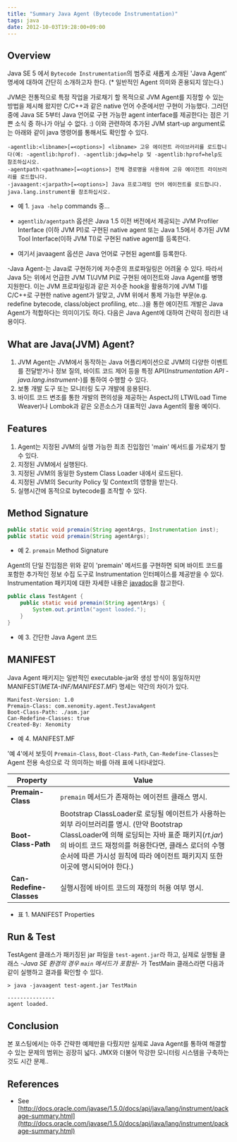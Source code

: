 ```yaml
---
title: "Summary Java Agent (Bytecode Instrumentation)"
tags: java
date: 2012-10-03T19:28:00+09:00
---
```


## Overview
Java SE 5 에서 `Bytecode Instrumentation`의 범주로 새롭게 소개된 'Java Agent' 명세에 대하여 간단히 소개하고자 한다. (* 일반적인 Agent 의미와 혼용되지 않는다.)

JVM은 전통적으로 특정 작업을 가로채기 할 목적으로 JVM Agent를 지정할 수 있는 방법을 제시해 왔지만 C/C++과 같은 native 언어 수준에서만 구현이 가능했다. 그러던 중에 Java SE 5부터 Java 언어로 구현 가능한 agent interface를 제공한다는 점은 기쁜 소식 중 하나가 아닐 수 없다. :) 이와 관련하여 추가된 JVM start-up argument로는 아래와 같이 java 명령어를 통해서도 확인할 수 있다.

```
-agentlib:<libname>[=<options>] <libname> 고유 에이전트 라이브러리를 로드합니다(예: -agentlib:hprof). -agentlib:jdwp=help 및 -agentlib:hprof=help도 참조하십시오.
-agentpath:<pathname>[=<options>] 전체 경로명을 사용하여 고유 에이전트 라이브러리를 로드합니다.
-javaagent:<jarpath>[=<options>] Java 프로그래밍 언어 에이전트를 로드합니다. java.lang.instrument를 참조하십시오.
```
- 예 1. `java -help` commands 중...

- `agentlib/agentpath` 옵션은 Java 1.5 이전 버전에서 제공되는 JVM Profiler Interface (이하 JVM PI)로 구현된 native agent 또는 Java 1.5에서 추가된 JVM Tool Interface(이하 JVM TI)로 구현된 native agent를 등록한다.
- 여기서 javaagent 옵션은 Java 언어로 구현된 agent를 등록한다.

-Java Agent-는 Java로 구현하기에 저수준의 프로파일링은 어려울 수 있다. 따라서 Java 5는 위에서 언급한 JVM TI/JVM PI로 구현된 에이전트와 Java Agent를 병행 지원한다. 이는 JVM 프로파일링과 같은 저수준 hook을 활용하기에 JVM TI를 C/C++로 구현한 native agent가 알맞고, JVM 위에서 통제 가능한 부문(e.g. redefine bytecode, class/object profiling, etc...)을 통한 에이전트 개발은 Java Agent가 적합하다는 의미이기도 하다. 다음은 Java Agent에 대하여 간략히 정리한 내용이다.

## What are Java(JVM) Agent?
1. JVM Agent는 JVM에서 동작하는 Java 어플리케이션으로 JVM의 다양한 이벤트를 전달받거나 정보 질의, 바이트 코드 제어 등을 특정 API(_Instrumentation API -java.lang.instrument-_)를 통하여 수행할 수 있다.
2. 보통 개발 도구 또는 모니터링 도구 개발에 응용된다.
3. 바이트 코드 변조를 통한 개발의 편의성을 제공하는 AspectJ의 LTW(Load Time Weaver)나 Lombok과 같은 오픈소스가 대표적인 Java Agent의 활용 예이다.

## Features
1. Agent는 지정된 JVM의 실행 가능한 최초 진입점인 'main' 메서드를 가로채기 할 수 있다.
2. 지정된 JVM에서 실행된다.
3. 지정된 JVM의 동일한 System Class Loader 내에서 로드된다.
4. 지정된 JVM의 Security Policy 및 Context의 영향을 받는다.
5. 실행시간에 동적으로 bytecode를 조작할 수 있다.

## Method Signature
```java
public static void premain(String agentArgs, Instrumentation inst);
public static void premain(String agentArgs);
```

- 예 2. `premain` Method Signature

Agent의 단일 진입점은 위와 같이 'premain' 메서드를 구현하면 되며 바이트 코드를 포함한 추가적인 정보 수집 도구로 Instrumentation 인터페이스를 제공받을 수 있다. Instrumentation 패키지에 대한 자세한 내용은 [javadoc](http://docs.oracle.com/javase/1.5.0/docs/api/java/lang/instrument/package-summary.html)을 참고한다.

```java
public class TestAgent {
    public static void premain(String agentArgs) {
        System.out.println("agent loaded.");
    }
}
```
- 예 3. 간단한 Java Agent 코드

## MANIFEST
Java Agent 패키지는 일반적인 executable-jar와 생성 방식이 동일하지만 MANIFEST(_META-INF/MANIFEST.MF_) 명세는 약간의 차이가 있다.
```
Manifest-Version: 1.0
Premain-Class: com.xenomity.agent.TestJavaAgent
Boot-Class-Path: ./asm.jar
Can-Redefine-Classes: true
Created-By: Xenomity
```
- 예 4. MANIFEST.MF

'예 4'에서 보듯이 `Premain-Class`, `Boot-Class-Path`, `Can-Redefine-Classes`는 Agent 전용 속성으로 각 의미하는 바를 아래 표에 나타내었다.

Property | Value
---------|------
**Premain-Class** | `premain` 메서드가 존재하는 에이전트 클래스 명시.
**Boot-Class-Path** | Bootstrap ClassLoader로 로딩될 에이전트가 사용하는 외부 라이브러리를 명시. (만약 Bootstrap ClassLoader에 의해 로딩되는 자바 표준 패키지(_rt.jar_)의 바이트 코드 재정의를 허용한다면, 클래스 로더의 수행 순서에 따른 가시성 원칙에 따라 에이전트 패키지지 또한 이곳에 명시되어야 한다.)
**Can-Redefine-Classes** | 실행시점에 바이트 코드의 재정의 허용 여부 명시.

- 표 1. MANIFEST Properties

## Run & Test
TestAgent 클래스가 패키징된 jar 파일을 `test-agent.jar`라 하고, 실제로 실행될 클래스 -_Java SE 환경의 경우 `main` 메서드가 포함된_- 가 TestMain 클래스라면 다음과 같이 실행하고 결과를 확인할 수 있다.
```
> java -javaagent test-agent.jar TestMain
 
---------------
agent loaded.
```

## Conclusion
본 포스팅에서는 아주 간략한 예제만을 다뤘지만 실제로 Java Agent를 통하여 해결할 수 있는 문제의 범위는 굉장히 넓다. JMX와 더불어 막강한 모니터링 시스템을 구축하는 것도 시간 문제..

## References
- See [http://docs.oracle.com/javase/1.5.0/docs/api/java/lang/instrument/package-summary.html](http://docs.oracle.com/javase/1.5.0/docs/api/java/lang/instrument/package-summary.html)

